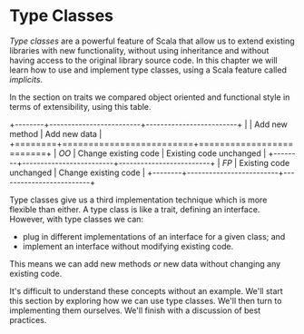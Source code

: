 # Type Classes

*Type classes* are a powerful feature of Scala that allow us to extend existing libraries with new functionality, without using inheritance and without having access to the original library source code. In this chapter we will learn how to use and implement type classes, using a Scala feature called *implicits*.

In the section on traits we compared object oriented and functional style in terms of extensibility, using this table.

+--------+-------------------------+-------------------------+
|        | Add new method          | Add new data            |
+========+=========================+=========================+
| *OO*   | Change existing code    | Existing code unchanged |
+--------+-------------------------+-------------------------+
| *FP*   | Existing code unchanged | Change existing code    |
+--------+-------------------------+-------------------------+


Type classes give us a third implementation technique which is more flexible than either. A type class is like a trait, defining an interface. However, with type classes we can:

- plug in different implementations of an interface for a given class; and
- implement an interface without modifying existing code.

This means we can add new methods *or* new data without changing any existing code.

It's difficult to understand these concepts without an example. We'll start this section by exploring how we can use type classes. We'll then turn to implementing them ourselves. We'll finish with a discussion of best practices.
